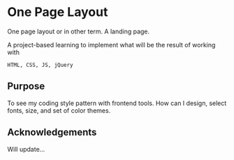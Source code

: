 # One Page Layout
One page layout or in other term. A landing page.

A project-based learning to implement what will be the result of working with 
```
HTML, CSS, JS, jQuery
```

## Purpose
To see my coding style pattern with frontend tools. How can I design, select fonts, size, and set of color themes.

## Acknowledgements
Will update...
